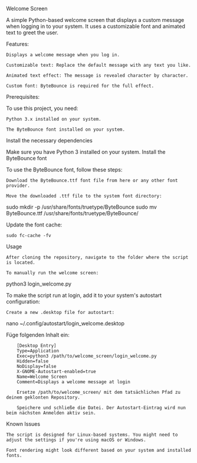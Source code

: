 Welcome Screen

A simple Python-based welcome screen that displays a custom message when logging in to your system. It uses a customizable font and animated text to greet the user.

Features:

    Displays a welcome message when you log in.

    Customizable text: Replace the default message with any text you like.

    Animated text effect: The message is revealed character by character.

    Custom font: ByteBounce is required for the full effect.

Prerequisites:

To use this project, you need:

    Python 3.x installed on your system.

    The ByteBounce font installed on your system.




Install the necessary dependencies

Make sure you have Python 3 installed on your system.
Install the ByteBounce font

To use the ByteBounce font, follow these steps:

    Download the ByteBounce.ttf font file from here or any other font provider.

    Move the downloaded .ttf file to the system font directory:

sudo mkdir -p /usr/share/fonts/truetype/ByteBounce
sudo mv ByteBounce.ttf /usr/share/fonts/truetype/ByteBounce/

Update the font cache:

    sudo fc-cache -fv

Usage

    After cloning the repository, navigate to the folder where the script is located.

    To manually run the welcome screen:

python3 login_welcome.py

To make the script run at login, add it to your system's autostart configuration:

    Create a new .desktop file for autostart:

nano ~/.config/autostart/login_welcome.desktop

Füge folgenden Inhalt ein:

        [Desktop Entry]
        Type=Application
        Exec=python3 /path/to/welcome_screen/login_welcome.py
        Hidden=false
        NoDisplay=false
        X-GNOME-Autostart-enabled=true
        Name=Welcome Screen
        Comment=Displays a welcome message at login

        Ersetze /path/to/welcome_screen/ mit dem tatsächlichen Pfad zu deinem geklonten Repository.

        Speichere und schließe die Datei. Der Autostart-Eintrag wird nun beim nächsten Anmelden aktiv sein.

Known Issues

    The script is designed for Linux-based systems. You might need to adjust the settings if you're using macOS or Windows.

    Font rendering might look different based on your system and installed fonts.
